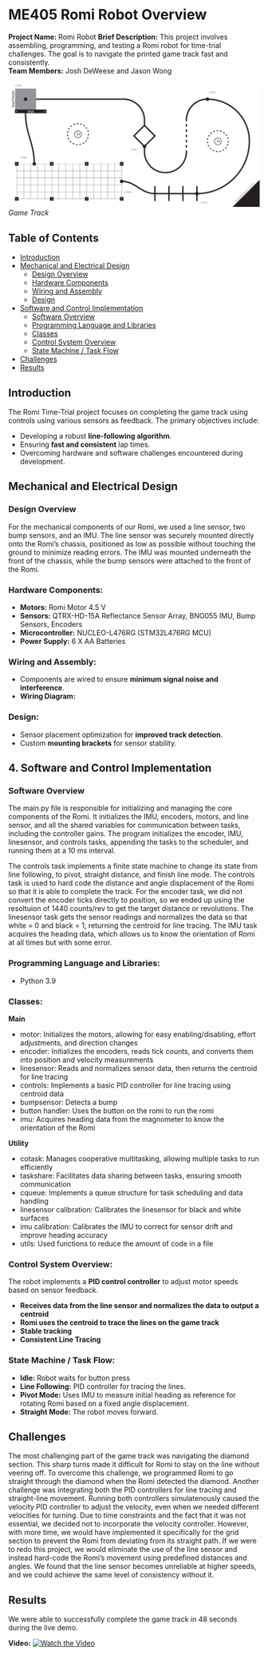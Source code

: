 # ME405 Romi Robot Overview

**Project Name:** Romi Robot
**Brief Description:** This project involves assembling, programming, and testing a Romi robot for time-trial challenges. The goal is to navigate the printed game track fast and consistently.  
**Team Members:** Josh DeWeese and Jason Wong

![alt text](https://github.com/jwong32528/me405-romi-mecha21/blob/pictures/gametrack.png)
*Game Track*

## Table of Contents
- [Introduction](#introduction)
- [Mechanical and Electrical Design](#mechanical-and-electrical-design)
  - [Design Overview](#design-overview)
  - [Hardware Components](#hardware-components)
  - [Wiring and Assembly](#wiring-and-assembly)
  - [Design](#design)
- [Software and Control Implementation](#software-and-control-implementation)
  - [Software Overview](#software-overview)
  - [Programming Language and Libraries](#programming-language-and-libraries)
  - [Classes](#classes)
  - [Control System Overview](#control-system-overview)
  - [State Machine / Task Flow](#state-machine--task-flow)
- [Challenges](#challenges)
- [Results](#results)



## Introduction
The Romi Time-Trial project focuses on completing the game track using controls using various sensors as feedback. The primary objectives include:
- Developing a robust **line-following algorithm**.
- Ensuring **fast and consistent** lap times.
- Overcoming hardware and software challenges encountered during development.

## Mechanical and Electrical Design

### Design Overview
For the mechanical components of our Romi, we used a line sensor, two bump sensors, and an IMU. The line sensor was securely mounted directly onto the Romi’s chassis, positioned as low as possible without touching the ground to minimize reading errors. The IMU was mounted underneath the front of the chassis, while the bump sensors were attached to the front of the Romi.

### **Hardware Components:**
- **Motors:** Romi Motor 4.5 V
- **Sensors:** QTRX-HD-15A Reflectance Sensor Array, BNO055 IMU, Bump Sensors, Encoders
- **Microcontroller:** NUCLEO-L476RG (STM32L476RG MCU)
- **Power Supply:** 6 X AA Batteries

### **Wiring and Assembly:**
- Components are wired to ensure **minimum signal noise and interference**.
- **Wiring Diagram:**

### **Design:**
- Sensor placement optimization for **improved track detection**.
- Custom **mounting brackets** for sensor stability.


## 4. Software and Control Implementation

### Software Overview

The main.py file is responsible for initializing and managing the core components of the Romi. It initializes the IMU, encoders, motors, and line sensor, and all the shared variables for communication between tasks, including the controller gains. The program initializes the encoder, IMU, linesensor, and controls tasks, appending the tasks to the scheduler, and running them at a 10 ms interval. 

The controls task implements a finite state machine to change its state from line following, to pivot, straight distance, and finish line mode. The controls task is used to hard code the distance and angle displacement of the Romi so that it is able to complete the track.  For the encoder task, we did not convert the encoder ticks directly to position, so we ended up using the resoltuion of 1440 counts/rev to get the target distance or revolutions. The linesensor task gets the sensor readings and normalizes the data so that white = 0 and black = 1, returning the centroid for line tracing. The IMU task acquires the heading data, which allows us to know the orientation of Romi at all times but with some error.



### **Programming Language and Libraries:**
- Python 3.9

### **Classes:**
**Main**
- motor: Initializes the motors, allowing for easy enabling/disabling, effort adjustments, and direction changes
- encoder: Initializes the encoders, reads tick counts, and converts them into position and velocity measurements
- linesensor: Reads and normalizes sensor data, then returns the centroid for line tracing
- controls: Implements a basic PID controller for line tracing using centroid data
- bumpsensor: Detects a bump
- button handler: Uses the button on the romi to run the romi
- imu: Acquires heading data from the magnometer to know the orientation of the Romi

**Utility**
- cotask: Manages cooperative multitasking, allowing multiple tasks to run efficiently
- taskshare: Facilitates data sharing between tasks, ensuring smooth communication
- cqueue: Implements a queue structure for task scheduling and data handling
- linesensor calibration: Calibrates the linesensor for black and white surfaces
- imu calibration: Calibrates the IMU to correct for sensor drift and improve heading accuracy
- utils: Used functions to reduce the amount of code in a file

### **Control System Overview:**
The robot implements a **PID control controller** to adjust motor speeds based on sensor feedback. 
- **Receives data from the line sensor and normalizes the data to output a centroid**
- **Romi uses the centroid to trace the lines on the game track**
- **Stable tracking**
- **Consistent Line Tracing**

### **State Machine / Task Flow:**
- **Idle:** Robot waits for button press
- **Line Following:** PID controller for tracing the lines.
- **Pivot Mode:** Uses IMU to measure initial heading as reference for rotating Romi based on a fixed angle displacement.
- **Straight Mode:** The robot moves forward.



## Challenges
The most challenging part of the game track was navigating the diamond section. This sharp turns made it difficult for Romi to stay on the line without veering off. To overcome this challenge, we programmed Romi to go straight through the diamond when the Romi detected the diamond. 
Another challenge was integrating both the PID controllers for line tracing and straight-line movement. Running both controllers simulatenously caused the velocity PID controller to adjust the velocity, even when we needed different velocities for turning. Due to time constraints and the fact that it was not essential, we decided not to incorporate the velocity controller. However, with more time, we would have implemented it specifically for the grid section to prevent the Romi from deviating from its straight path.
If we were to redo this project, we would eliminate the use of the line sensor and instead hard-code the Romi’s movement using predefined distances and angles. We found that the line sensor becomes unreliable at higher speeds, and we could achieve the same level of consistency without it.

## Results
We were able to successfully complete the game track in 48 seconds during the live demo. 

**Video:** 
[![Watch the Video](https://img.youtube.com/vi/Uyyd9d3AcY4/0.jpg)](https://youtu.be/Uyyd9d3AcY4)













